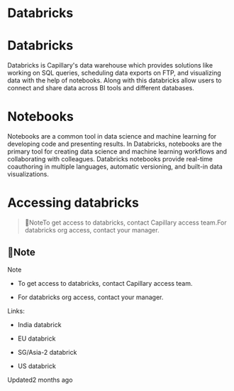 # Databricks

# Databricks

Databricks is Capillary's data warehouse which provides solutions like working on SQL queries, scheduling data exports on FTP, and visualizing data with the help of notebooks. Along with this databricks allow users to connect and share data across BI tools and different databases.

# Notebooks

Notebooks are a common tool in data science and machine learning for developing code and presenting results. In Databricks, notebooks are the primary tool for creating data science and machine learning workflows and collaborating with colleagues. Databricks notebooks provide real-time coauthoring in multiple languages, automatic versioning, and built-in data visualizations.

# Accessing databricks

> 📘NoteTo get access to databricks, contact Capillary access team.For databricks org access, contact your manager.

## 📘Note

Note

- To get access to databricks, contact Capillary access team.

- For databricks org access, contact your manager.

Links:

- India databrick

- EU databrick

- SG/Asia-2 databrick

- US databrick

Updated2 months ago